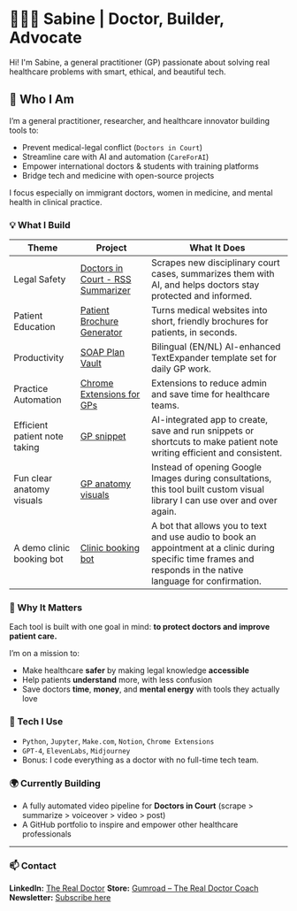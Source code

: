 # 👩🏾‍⚕️ Sabine | Doctor, Builder, Advocate

Hi! I'm Sabine, a general practitioner (GP) passionate about solving real healthcare problems with smart, ethical, and beautiful tech.

## 🧠 Who I Am
I’m a general practitioner, researcher, and healthcare innovator building tools to:
- Prevent medical-legal conflict (`Doctors in Court`)
- Streamline care with AI and automation (`CareForAI`)
- Empower international doctors & students with training platforms
- Bridge tech and medicine with open-source projects

I focus especially on immigrant doctors, women in medicine, and mental health in clinical practice.


### 💡 What I Build

| Theme               | Project                                                                                 | What It Does                                                                                                  |
| ------------------- | --------------------------------------------------------------------------------------- | ------------------------------------------------------------------------------------------------------------- |
| Legal Safety        | [Doctors in Court - RSS Summarizer](https://github.com/SUKIHEALTH/court-summaries) | Scrapes new disciplinary court cases, summarizes them with AI, and helps doctors stay protected and informed. |
| Patient Education   | [Patient Brochure Generator](https://github.com/SUKIHEALTH/thuisarts-summaries)            | Turns medical websites into short, friendly brochures for patients, in seconds.                               |
| Productivity        | [SOAP Plan Vault](https://github.com/SUKIHEALTH/#)                        | Bilingual (EN/NL) AI-enhanced TextExpander template set for daily GP work.                                    |
| Practice Automation | [Chrome Extensions for GPs](https://github.com/SUKIHEALTH/gp-ai-toolkit)                     | Extensions to reduce admin and save time for healthcare teams.    
| Efficient patient note taking | [GP snippet ](https://github.com/SUKIHEALTH/gp-snippet)                     | AI-integrated app to create, save and run snippets or shortcuts to make patient note writing efficient and consistent. |
| Fun clear anatomy visuals | [GP anatomy visuals ](https://github.com/SUKIHEALTH/retro-pop-art-anatomy)                     | Instead of opening Google Images during consultations, this tool built custom visual library I can use over and over again. |
| A demo clinic booking bot | [Clinic booking bot ](https://github.com/SUKIHEALTH/clinic-booking-bot)                     | A bot that allows you to text and use audio to book an appointment at a clinic during specific time frames and responds in the native language for confirmation. |

### 🚀 Why It Matters
Each tool is built with one goal in mind: **to protect doctors and improve patient care.**  

I’m on a mission to:

* Make healthcare **safer** by making legal knowledge **accessible**
* Help patients **understand** more, with less confusion
* Save doctors **time**, **money**, and **mental energy** with tools they actually love

### 🔧 Tech I Use

* `Python`, `Jupyter`, `Make.com`, `Notion`, `Chrome Extensions`
* `GPT-4`, `ElevenLabs`, `Midjourney`
* Bonus: I code everything as a doctor with no full-time tech team.

### 🌍 Currently Building

* A fully automated video pipeline for **Doctors in Court** (scrape > summarize > voiceover > video > post)
* A GitHub portfolio to inspire and empower other healthcare professionals

---

### 📫 Contact

**LinkedIn:** [The Real Doctor](https://www.linkedin.com/in/sabinefonderson)
**Store:** [Gumroad – The Real Doctor Coach](https://therealdoctorcoach.gumroad.com)
**Newsletter:** [Subscribe here](https://www.linkedin.com/newsletters/the-real-doctor-7140781809327321088/)
